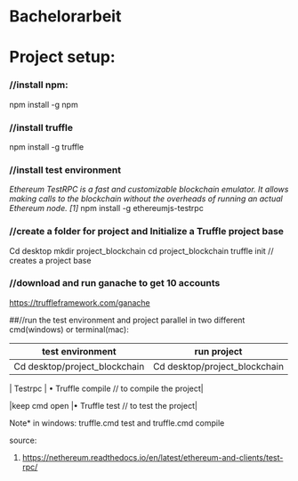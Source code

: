 # Bachelorarbeit
# Project setup:
### //install npm:
npm install -g npm
### //install truffle 
npm install -g truffle
### //install test environment 
*Ethereum TestRPC is a fast and customizable blockchain emulator. It allows making calls to the blockchain without the overheads of running an actual Ethereum node. [1]*
npm install -g ethereumjs-testrpc
### //create a folder for project and Initialize a Truffle project base
Cd desktop
mkdir project_blockchain
cd project_blockchain
truffle init // creates a project base
### //download and run ganache to get 10 accounts 
https://truffleframework.com/ganache


##//run the test environment and project parallel in two different cmd(windows) or terminal(mac):

| test environment | run project |
| ---------------- | ------------|
| Cd desktop/project_blockchain | Cd desktop/project_blockchain |

| Testrpc | •	Truffle compile // to compile the project|

|keep cmd open |•	Truffle test // to test the project|
 
Note* in windows: truffle.cmd test and truffle.cmd compile 

source: 
1.	https://nethereum.readthedocs.io/en/latest/ethereum-and-clients/test-rpc/
